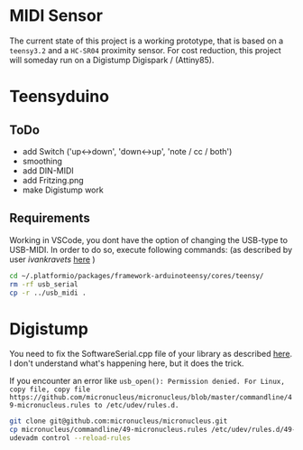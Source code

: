 
# MIDI Sensor

The current state of this project is a working prototype, that is based on a `teensy3.2` and a `HC-SR04` proximity sensor.
For cost reduction, this project will someday run on a Digistump Digispark / (Attiny85).


# Teensyduino


## ToDo

- add Switch ('up<->down', 'down<->up', 'note / cc / both')
- smoothing
- add DIN-MIDI
- add Fritzing.png
- make Digistump work

## Requirements

Working in VSCode, you dont have the option of changing the USB-type to USB-MIDI. 
In order to do so, execute following commands: (as described by user *ivankravets* [here](https://community.platformio.org/t/teensy2-0-usb-type-midi/511/2) )
```bash
cd ~/.platformio/packages/framework-arduinoteensy/cores/teensy/
rm -rf usb_serial
cp -r ../usb_midi .
```

# Digistump

You need to fix the SoftwareSerial.cpp file of your library as described [here](https://community.platformio.org/t/project-inspection-error-register-r24-r26-r28-or-r30-required/18648/3). 
I don't understand what's happening here, but it does the trick. 

If you encounter an error like `usb_open(): Permission denied. For Linux, copy file, copy file https://github.com/micronucleus/micronucleus/blob/master/commandline/49-micronucleus.rules to /etc/udev/rules.d.`

```bash
git clone git@github.com:micronucleus/micronucleus.git
cp micronucleus/commandline/49-micronucleus.rules /etc/udev/rules.d/49-micronucleus.rules
udevadm control --reload-rules
```
